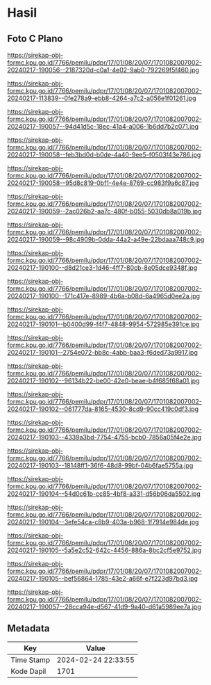 # Hasil

## Foto C Plano

https://sirekap-obj-formc.kpu.go.id/7766/pemilu/pdpr/17/01/08/20/07/1701082007002-20240217-190056--2187320d-c0a1-4e02-9ab0-792269f5f460.jpg

https://sirekap-obj-formc.kpu.go.id/7766/pemilu/pdpr/17/01/08/20/07/1701082007002-20240217-113839--0fe278a9-ebb8-4264-a7c2-a056e1f01261.jpg

https://sirekap-obj-formc.kpu.go.id/7766/pemilu/pdpr/17/01/08/20/07/1701082007002-20240217-190057--94d41d5c-18ec-41a4-a006-1b6dd7b2c071.jpg

https://sirekap-obj-formc.kpu.go.id/7766/pemilu/pdpr/17/01/08/20/07/1701082007002-20240217-190058--feb3bd0d-b0de-4a40-9ee5-f0503f43e786.jpg

https://sirekap-obj-formc.kpu.go.id/7766/pemilu/pdpr/17/01/08/20/07/1701082007002-20240217-190058--95d8c819-0bf1-4e4e-8769-cc983f9a6c87.jpg

https://sirekap-obj-formc.kpu.go.id/7766/pemilu/pdpr/17/01/08/20/07/1701082007002-20240217-190059--2ac026b2-aa7c-480f-b055-5030db8a019b.jpg

https://sirekap-obj-formc.kpu.go.id/7766/pemilu/pdpr/17/01/08/20/07/1701082007002-20240217-190059--98c4909b-0dda-44a2-a49e-22bdaaa748c9.jpg

https://sirekap-obj-formc.kpu.go.id/7766/pemilu/pdpr/17/01/08/20/07/1701082007002-20240217-190100--d8d21ce3-1d46-4ff7-80cb-8e05dce9348f.jpg

https://sirekap-obj-formc.kpu.go.id/7766/pemilu/pdpr/17/01/08/20/07/1701082007002-20240217-190100--171c417e-8989-4b6a-b08d-6a4965d0ee2a.jpg

https://sirekap-obj-formc.kpu.go.id/7766/pemilu/pdpr/17/01/08/20/07/1701082007002-20240217-190101--b0400d99-f4f7-4848-9954-572985e391ce.jpg

https://sirekap-obj-formc.kpu.go.id/7766/pemilu/pdpr/17/01/08/20/07/1701082007002-20240217-190101--2754e072-bb8c-4abb-baa3-f6ded73a9917.jpg

https://sirekap-obj-formc.kpu.go.id/7766/pemilu/pdpr/17/01/08/20/07/1701082007002-20240217-190102--96134b22-be00-42e0-beae-b4f685f68a01.jpg

https://sirekap-obj-formc.kpu.go.id/7766/pemilu/pdpr/17/01/08/20/07/1701082007002-20240217-190102--061777da-8165-4530-8cd9-90cc419c0df3.jpg

https://sirekap-obj-formc.kpu.go.id/7766/pemilu/pdpr/17/01/08/20/07/1701082007002-20240217-190103--4339a3bd-7754-4755-bcb0-7856a05f4e2e.jpg

https://sirekap-obj-formc.kpu.go.id/7766/pemilu/pdpr/17/01/08/20/07/1701082007002-20240217-190103--18148ff1-36f6-48d8-99bf-04b6fae5755a.jpg

https://sirekap-obj-formc.kpu.go.id/7766/pemilu/pdpr/17/01/08/20/07/1701082007002-20240217-190104--54d0c61b-cc85-4bf8-a331-d56b06da5502.jpg

https://sirekap-obj-formc.kpu.go.id/7766/pemilu/pdpr/17/01/08/20/07/1701082007002-20240217-190104--3efe54ca-c8b9-403a-b968-1f7914e984de.jpg

https://sirekap-obj-formc.kpu.go.id/7766/pemilu/pdpr/17/01/08/20/07/1701082007002-20240217-190105--5a5e2c52-642c-4456-886a-8bc2cf5e9752.jpg

https://sirekap-obj-formc.kpu.go.id/7766/pemilu/pdpr/17/01/08/20/07/1701082007002-20240217-190105--bef56864-1785-43e2-a66f-e7f223d97bd3.jpg

https://sirekap-obj-formc.kpu.go.id/7766/pemilu/pdpr/17/01/08/20/07/1701082007002-20240217-190057--28cca94e-d567-41d9-9a40-d61a5989ee7a.jpg


## Metadata

| Key        | Value               |
| ---------- | ------------------- |
| Time Stamp | 2024-02-24 22:33:55 |
| Kode Dapil | 1701                |



